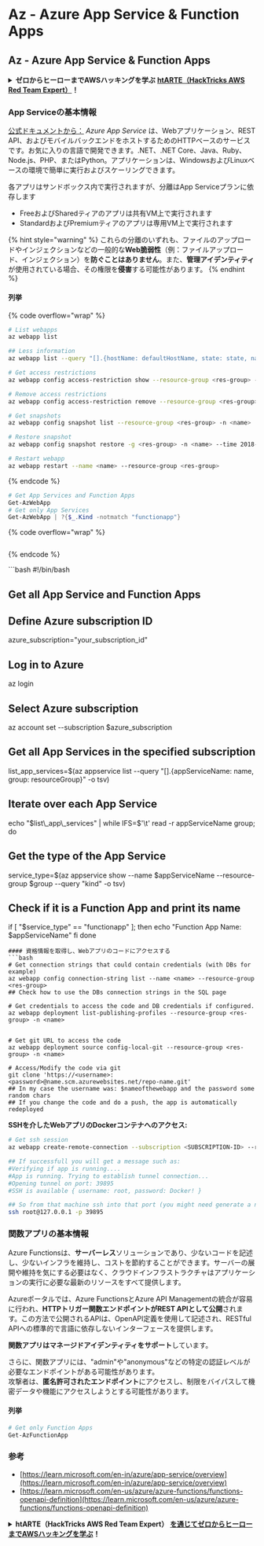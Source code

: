 # Az - Azure App Service & Function Apps

## Az - Azure App Service & Function Apps

<details>

<summary><strong>ゼロからヒーローまでAWSハッキングを学ぶ</strong> <a href="https://training.hacktricks.xyz/courses/arte"><strong>htARTE（HackTricks AWS Red Team Expert）</strong></a><strong>！</strong></summary>

HackTricks をサポートする他の方法:

* **HackTricks で企業を宣伝したい**または**HackTricks をPDFでダウンロードしたい**場合は、[**SUBSCRIPTION PLANS**](https://github.com/sponsors/carlospolop)をチェックしてください！
* [**公式PEASS＆HackTricksグッズ**](https://peass.creator-spring.com)を入手する
* [**The PEASS Family**](https://opensea.io/collection/the-peass-family)を発見し、独占的な[**NFTs**](https://opensea.io/collection/the-peass-family)のコレクションを見つける
* \*\*💬 [Discordグループ](https://discord.gg/hRep4RUj7f)\*\*に参加するか、[telegramグループ](https://t.me/peass)に参加するか、**Twitter** 🐦 [**@hacktricks\_live**](https://twitter.com/hacktricks\_live)をフォローする
* **ハッキングトリックを共有するには、PRを** [**HackTricks**](https://github.com/carlospolop/hacktricks) **と** [**HackTricks Cloud**](https://github.com/carlospolop/hacktricks-cloud) **のGitHubリポジトリに提出してください。**

</details>

### App Serviceの基本情報

[公式ドキュメントから：](https://learn.microsoft.com/en-us/azure/app-service/overview) _Azure App Service_ は、Webアプリケーション、REST API、およびモバイルバックエンドをホストするためのHTTPベースのサービスです。お気に入りの言語で開発できます。.NET、.NET Core、Java、Ruby、Node.js、PHP、またはPython。アプリケーションは、WindowsおよびLinuxベースの環境で簡単に実行およびスケーリングできます。

各アプリはサンドボックス内で実行されますが、分離はApp Serviceプランに依存します

* FreeおよびSharedティアのアプリは共有VM上で実行されます
* StandardおよびPremiumティアのアプリは専用VM上で実行されます

{% hint style="warning" %}
これらの分離のいずれも、ファイルのアップロードやインジェクションなどの一般的な**Web脆弱性**（例：ファイルアップロード、インジェクション）を**防ぐことはありません**。また、**管理アイデンティティ**が使用されている場合、その権限を**侵害**する可能性があります。
{% endhint %}

#### 列挙

{% code overflow="wrap" %}
```bash
# List webapps
az webapp list

## Less information
az webapp list --query "[].{hostName: defaultHostName, state: state, name: name, resourcegroup: resourceGroup}"

# Get access restrictions
az webapp config access-restriction show --resource-group <res-group> -n <name>

# Remove access restrictions
az webapp config access-restriction remove --resource-group <res-group> -n <name> --rule-name <rule-name>

# Get snapshots
az webapp config snapshot list --resource-group <res-group> -n <name>

# Restore snapshot
az webapp config snapshot restore -g <res-group> -n <name> --time 2018-12-11T23:34:16.8388367

# Restart webapp
az webapp restart --name <name> --resource-group <res-group>
```
{% endcode %}

```powershell
# Get App Services and Function Apps
Get-AzWebApp
# Get only App Services
Get-AzWebApp | ?{$_.Kind -notmatch "functionapp"}
```

{% code overflow="wrap" %}
```
```
{% endcode %}

\`\`\`bash #!/bin/bash

## Get all App Service and Function Apps

## Define Azure subscription ID

azure\_subscription="your\_subscription\_id"

## Log in to Azure

az login

## Select Azure subscription

az account set --subscription $azure\_subscription

## Get all App Services in the specified subscription

list\_app\_services=$(az appservice list --query "\[].{appServiceName: name, group: resourceGroup}" -o tsv)

## Iterate over each App Service

echo "$list\_app\_services" | while IFS=$'\t' read -r appServiceName group; do

## Get the type of the App Service

service\_type=$(az appservice show --name $appServiceName --resource-group $group --query "kind" -o tsv)

## Check if it is a Function App and print its name

if \[ "$service\_type" == "functionapp" ]; then echo "Function App Name: $appServiceName" fi done

````
#### 資格情報を取得し、Webアプリのコードにアクセスする
```bash
# Get connection strings that could contain credentials (with DBs for example)
az webapp config connection-string list --name <name> --resource-group <res-group>
## Check how to use the DBs connection strings in the SQL page

# Get credentials to access the code and DB credentials if configured.
az webapp deployment list-publishing-profiles --resource-group <res-group> -n <name>


# Get git URL to access the code
az webapp deployment source config-local-git --resource-group <res-group> -n <name>

# Access/Modify the code via git
git clone 'https://<username>:<password>@name.scm.azurewebsites.net/repo-name.git'
## In my case the username was: $nameofthewebapp and the password some random chars
## If you change the code and do a push, the app is automatically redeployed
````

**SSHを介したWebアプリのDockerコンテナへのアクセス:**

```bash
# Get ssh session
az webapp create-remote-connection --subscription <SUBSCRIPTION-ID> --resource-group <RG-NAME> -n <APP-SERVICE-NAME>

## If successfull you will get a message such as:
#Verifying if app is running....
#App is running. Trying to establish tunnel connection...
#Opening tunnel on port: 39895
#SSH is available { username: root, password: Docker! }

## So from that machine ssh into that port (you might need generate a new ssh session to the jump host)
ssh root@127.0.0.1 -p 39895
```

### 関数アプリの基本情報

Azure Functionsは、**サーバーレス**ソリューションであり、少ないコードを記述し、少ないインフラを維持し、コストを節約することができます。サーバーの展開や維持を気にする必要はなく、クラウドインフラストラクチャはアプリケーションの実行に必要な最新のリソースをすべて提供します。

Azureポータルでは、Azure FunctionsとAzure API Managementの統合が容易に行われ、**HTTPトリガー関数エンドポイントがREST APIとして公開**されます。この方法で公開されるAPIは、OpenAPI定義を使用して記述され、RESTful APIへの標準的で言語に依存しないインターフェースを提供します。

**関数アプリはマネージドアイデンティティをサポート**しています。

さらに、関数アプリには、"admin"や"anonymous"などの特定の認証レベルが必要なエンドポイントがある可能性があります。\
攻撃者は、**匿名許可されたエンドポイント**にアクセスし、制限をバイパスして機密データや機能にアクセスしようとする可能性があります。

#### 列挙

```powershell
# Get only Function Apps
Get-AzFunctionApp
```

### 参考

* [https://learn.microsoft.com/en-in/azure/app-service/overview](https://learn.microsoft.com/en-in/azure/app-service/overview)
* [https://learn.microsoft.com/en-us/azure/azure-functions/functions-openapi-definition](https://learn.microsoft.com/en-us/azure/azure-functions/functions-openapi-definition)

<details>

<summary><strong>htARTE（HackTricks AWS Red Team Expert）</strong> <a href="https://training.hacktricks.xyz/courses/arte"><strong>を通じてゼロからヒーローまでAWSハッキングを学ぶ</strong></a><strong>！</strong></summary>

HackTricks をサポートする他の方法:

* **HackTricks で企業を宣伝したい** または **HackTricks をPDFでダウンロードしたい** 場合は [**SUBSCRIPTION PLANS**](https://github.com/sponsors/carlospolop) をチェックしてください！
* [**公式PEASS＆HackTricksのグッズ**](https://peass.creator-spring.com)を入手する
* [**The PEASS Family**](https://opensea.io/collection/the-peass-family)、当社の独占的な [**NFTs**](https://opensea.io/collection/the-peass-family) コレクションを発見する
* **💬** [**Discordグループ**](https://discord.gg/hRep4RUj7f) に参加するか、[telegramグループ](https://t.me/peass) に参加するか、**Twitter** 🐦 で **@hacktricks\_live** をフォローする。
* **HackTricks** と **HackTricks Cloud** の github リポジトリに PR を提出して、あなたのハッキングトリックを共有してください。

</details>
